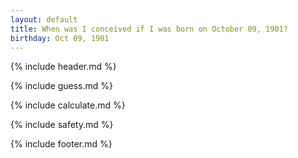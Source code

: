 ```yaml
---
layout: default
title: When was I conceived if I was born on October 09, 1901?
birthday: Oct 09, 1901
---
```


{% include header.md %}

{% include guess.md %}

{% include calculate.md %}

{% include safety.md %}

{% include footer.md %}



